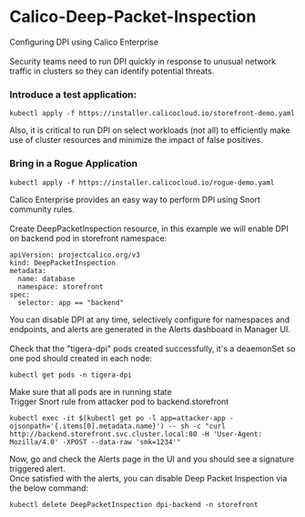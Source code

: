 # Calico-Deep-Packet-Inspection
Configuring DPI using Calico Enterprise<br/>
<br/>
Security teams need to run DPI quickly in response to unusual network traffic in clusters so they can identify potential threats. 
<br/>
### Introduce a test application:
```
kubectl apply -f https://installer.calicocloud.io/storefront-demo.yaml
```

Also, it is critical to run DPI on select workloads (not all) to efficiently make use of cluster resources and minimize the impact of false positives.
<br/>
### Bring in a Rogue Application
```
kubectl apply -f https://installer.calicocloud.io/rogue-demo.yaml
```

Calico Enterprise provides an easy way to perform DPI using Snort community rules.<br/>
<br/>
Create DeepPacketInspection resource, in this example we will enable DPI on backend pod in storefront namespace:

```
apiVersion: projectcalico.org/v3
kind: DeepPacketInspection
metadata:
  name: database
  namespace: storefront
spec:
  selector: app == "backend"
```

You can disable DPI at any time, selectively configure for namespaces and endpoints, and alerts are generated in the Alerts dashboard in Manager UI. <br/>
<br/>
Check that the "tigera-dpi" pods created successfully, it's a deaemonSet so one pod should created in each node:

```
kubectl get pods -n tigera-dpi
```

Make sure that all pods are in running state <br/>
Trigger Snort rule from attacker pod to backend.storefront

```
kubectl exec -it $(kubectl get po -l app=attacker-app -ojsonpath='{.items[0].metadata.name}') -- sh -c "curl http://backend.storefront.svc.cluster.local:80 -H 'User-Agent: Mozilla/4.0' -XPOST --data-raw 'smk=1234'"
```

Now, go and check the Alerts page in the UI and you should see a signature triggered alert. <br/>
Once satisfied with the alerts, you can disable Deep Packet Inspection via the below command:
```
kubectl delete DeepPacketInspection dpi-backend -n storefront 
```

